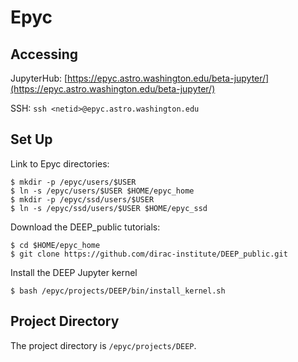 # Epyc

## Accessing

JupyterHub: [https://epyc.astro.washington.edu/beta-jupyter/](https://epyc.astro.washington.edu/beta-jupyter/)

SSH: `ssh <netid>@epyc.astro.washington.edu`

## Set Up

Link to Epyc directories:

```
$ mkdir -p /epyc/users/$USER
$ ln -s /epyc/users/$USER $HOME/epyc_home
$ mkdir -p /epyc/ssd/users/$USER
$ ln -s /epyc/ssd/users/$USER $HOME/epyc_ssd
```

Download the DEEP_public tutorials:
```
$ cd $HOME/epyc_home
$ git clone https://github.com/dirac-institute/DEEP_public.git
```

Install the DEEP Jupyter kernel

```
$ bash /epyc/projects/DEEP/bin/install_kernel.sh
```

## Project Directory

The project directory is `/epyc/projects/DEEP`.
